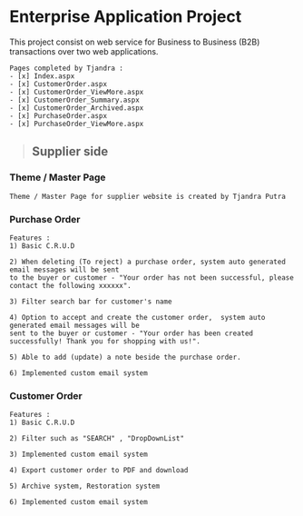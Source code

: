 # Enterprise Application Project 
This project consist on web service for Business to Business (B2B) transactions over two web applications.

```
Pages completed by Tjandra :
- [x] Index.aspx
- [x] CustomerOrder.aspx
- [x] CustomerOrder_ViewMore.aspx
- [x] CustomerOrder_Summary.aspx
- [x] CustomerOrder_Archived.aspx
- [x] PurchaseOrder.aspx
- [x] PurchaseOrder_ViewMore.aspx
```



> ## Supplier side

### Theme / Master Page
```
Theme / Master Page for supplier website is created by Tjandra Putra
```

### Purchase Order
```
Features :
1) Basic C.R.U.D

2) When deleting (To reject) a purchase order, system auto generated email messages will be sent
to the buyer or customer - "Your order has not been successful, please contact the following xxxxxx".

3) Filter search bar for customer's name

4) Option to accept and create the customer order,  system auto generated email messages will be
sent to the buyer or customer - "Your order has been created successfully! Thank you for shopping with us!".

5) Able to add (update) a note beside the purchase order.

6) Implemented custom email system
```

### Customer Order
```
Features : 
1) Basic C.R.U.D

2) Filter such as "SEARCH" , "DropDownList" 

3) Implemented custom email system

4) Export customer order to PDF and download

5) Archive system, Restoration system

6) Implemented custom email system

```

